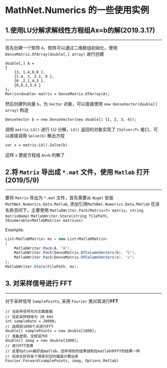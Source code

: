 # MathNet.Numerics 的一些使用实例

## 1.使用LU分解求解线性方程组Ax=b的解(2019.3.17)

---

首先创建一个矩阵 `A`，矩阵可以通过二维数组初始化，使用 `DenseMatrix.OfArray(double[,] array)` 进行创建

```CSharp
double[,] A =
{
    {3, 1.4,0,0 },
    {1.4, 2, 2.1, 0 },
    {0 ,2.1,4,3 },
    {0,0,3,3.4 }
};
Matrix<double> matrix = DenseMatrix.OfArray(A);
```

然后创建列向量 `b`，为 `Vector` 对象，可以直接使用 `new DenseVector(double[] array)` 构造

```CSharp
DenseVector b = new DenseVector(new double[] {1, 2, 3, 4});
```

调用 `matrix.LU()` 进行 LU 分解，`LU()` 返回的对象实现了 `ISolver<T>` 接口，可以直接调用 `Solve(b)` 解出方程

```CSharp
var x = matrix.LU().Solve(b)
```

这样 `x` 便是方程组 `Ax=b` 的解了

## 2.将 `Matrix` 导出成 `*.mat` 文件，使用 `Matlab` 打开(2019/5/9)

---

要将 `Matrix` 导出为 `*.mat` 文件，首先需要从 `Nuget` 安装 `MathNet.Numerics.Data.Matlab`,
添加引用`MathNet.Numerics.Data.Matlab`
在该名称空间下，主要使用
`MatlabWriter.Pack(Matrix<T> matrix, string matrixName)`
`MatlabWriter.Store(string filePath, IEnumerable<MatlabMatrix> matrices)`

Example:

```C#
List<MatlabMatrix> ms = new List<MatlabMatrix>
{
    MatlabWriter.Pack(A, "A"),
    MatlabWriter.Pack(DenseMatrix.OfColumnVectors(b), "b"),
    MatlabWriter.Pack(DenseMatrix.OfColumnVectors(x), "x")
};
MatlabWriter.Store(FilePath, ms);
```

## 3. 对采样信号进行 FFT

---

对于采样信号 `SamplePoints`, 采用 `Fourier` 类对其进行**FFT**

```CSharp
// 当采样信号均为实数数据
// 设定采样频率为 20 kHz
int sampleRate = 20000;
// 选择前1000个点进行FFT
double[] samplePoints = new double[1000];
// 准备虚部，全部设为0
double[] imag = new double[1000];
// 进行FFT变换
// 这里Option最好选matlab，这样得到的结果就和在matlab中FFT的结果一样
// 后续也好将各个频率对应的幅值计算出来
Fourier.Forward(samplePoints, imag, Options.Matlab)

```
